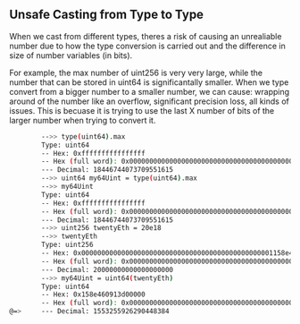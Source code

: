 ## Unsafe Casting from Type to Type

When we cast from different types, theres a risk of causing an unrealiable number due to how the type conversion is carried out and the difference in size of number variables (in bits).

For example, the max number of uint256 is very very large, while the number that can be stored in uint64 is significantally smaller. When we type convert from a bigger number to a smaller number, we can cause: wrapping around of the number like an overflow, significant precision loss, all kinds of issues. This is becuase it is trying to use the last X number of bits of the larger number when trying to convert it.

```bash
        -->> type(uint64).max
        Type: uint64
        -- Hex: 0xffffffffffffffff
        -- Hex (full word): 0x000000000000000000000000000000000000000000000000ffffffffffffffff
        --- Decimal: 18446744073709551615
        -->> uint64 my64Uint = type(uint64).max
        -->> my64Uint
        Type: uint64
        -- Hex: 0xffffffffffffffff
        -- Hex (full word): 0x000000000000000000000000000000000000000000000000ffffffffffffffff
        --- Decimal: 18446744073709551615
        -->> uint256 twentyEth = 20e18
        -->> twentyEth
        Type: uint256
        -- Hex: 0x000000000000000000000000000000000000000000000001158e460913d00000
        -- Hex (full word): 0x000000000000000000000000000000000000000000000001158e460913d00000
        --- Decimal: 20000000000000000000
        -->> my64Uint = uint64(twentyEth)
        Type: uint64
        -- Hex: 0x158e460913d00000
        -- Hex (full word): 0x000000000000000000000000000000000000000000000000158e460913d00000
@=>     --- Decimal: 1553255926290448384
        
```